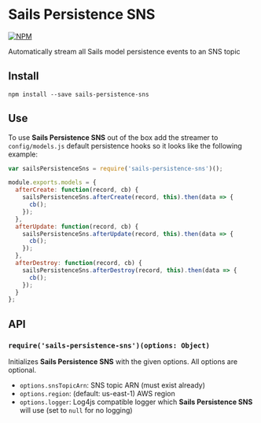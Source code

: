 # Sails Persistence SNS
[![NPM](https://nodei.co/npm/sails-persistence-sns.png)](https://nodei.co/npm/sails-persistence-sns/)

Automatically stream all Sails model persistence events to an SNS topic

## Install
`npm install --save sails-persistence-sns`

## Use
To use **Sails Persistence SNS** out of the box add the streamer to `config/models.js` default persistence hooks so it looks like the following example:

```javascript
var sailsPersistenceSns = require('sails-persistence-sns')();

module.exports.models = {
  afterCreate: function(record, cb) {
    sailsPersistenceSns.afterCreate(record, this).then(data => {
      cb();
    });
  },
  afterUpdate: function(record, cb) {
    sailsPersistenceSns.afterUpdate(record, this).then(data => {
      cb();
    });
  },
  afterDestroy: function(record, cb) {
    sailsPersistenceSns.afterDestroy(record, this).then(data => {
      cb();
    });
  }
};
```

## API
### `require('sails-persistence-sns')(options: Object)`
Initializes **Sails Persistence SNS** with the given options. All options are optional.
- `options.snsTopicArn`: SNS topic ARN (must exist already)
- `options.region`: (default: us-east-1) AWS region
- `options.logger`: Log4js compatible logger which **Sails Persistence SNS** will use (set to `null` for no logging)
